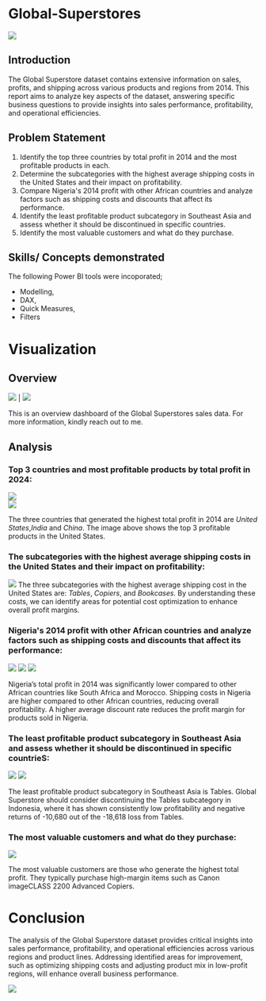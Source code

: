 # Global-Superstores

![](onine-shopping2.jpg)


## Introduction
The Global Superstore dataset contains extensive information on sales, profits, and shipping across various products and regions from 2014. This report aims to analyze key aspects of the dataset, answering specific business questions to provide insights into sales performance, profitability, and operational efficiencies.

## Problem Statement 
1. Identify the top three countries by total profit in 2014 and the most profitable products in each.
2. Determine the subcategories with the highest average shipping costs in the United States and their impact on profitability.
3. Compare Nigeria's 2014 profit with other African countries and analyze factors such as shipping costs and discounts that affect its performance.
4. Identify the least profitable product subcategory in Southeast Asia and assess whether it should be discontinued in specific countries.
5. Identify  the most valuable customers and what do they purchase.

## Skills/ Concepts demonstrated
The following Power BI tools were incoporated;
- Modelling,
- DAX, 
- Quick Measures,
- Filters

# Visualization

## Overview
![](Dashboard1.png)                                          |  ![](Dashboard2.png)

This is an overview dashboard of the Global Superstores sales data. For more information, kindly reach out to me.

## Analysis
### Top 3 countries and most profitable products by total profit in 2024: 

![](2014topcount1.png)  
![](2014product1.png) 

The three countries that generated the highest total profit in 2014 are *United States*,*India* and *China*. The image above shows the top 3 profitable products in the United States.

### The subcategories with the highest average shipping costs in the United States and their impact on profitability:

![](US_avergshipping.png) 
The three subcategories with the highest average shipping cost in the United States are: *Tables*, *Copiers*, and *Bookcases*. By understanding these costs, we can identify areas for potential cost optimization to enhance overall profit margins.

### Nigeria's 2014 profit with other African countries and analyze factors such as shipping costs and discounts that affect its performance:

 ![](nigeriapoor.png)
 ![](nigershipcost.png)
 ![](nigerdiscountcost.png)

 Nigeria’s total profit in 2014 was significantly lower compared to other African countries like South Africa and Morocco. Shipping costs in Nigeria are higher compared to other African countries, reducing overall profitability. A higher average discount rate reduces the profit margin for products sold in Nigeria.

### The least profitable product subcategory in Southeast Asia and assess whether it should be discontinued in specific countrieS:

 ![](asialeastprofit.png)
  ![](indosenia.png)

  The least profitable product subcategory in Southeast Asia is Tables. Global Superstore should consider discontinuing the Tables subcategory in Indonesia, where it has shown consistently low profitability and negative returns of -10,680 out of the -18,618 loss from Tables.

### The most valuable customers and what do they purchase:

  ![](top_cust.png)

The most valuable customers are those who generate the highest total profit. They typically purchase high-margin items such as Canon imageCLASS 2200 Advanced Copiers.

# Conclusion
The analysis of the Global Superstore dataset provides critical insights into sales performance, profitability, and operational efficiencies across various regions and product lines. Addressing identified areas for improvement, such as optimizing shipping costs and adjusting product mix in low-profit regions, will enhance overall business performance.

  ![](end-pics.jpg)

  

     

 
